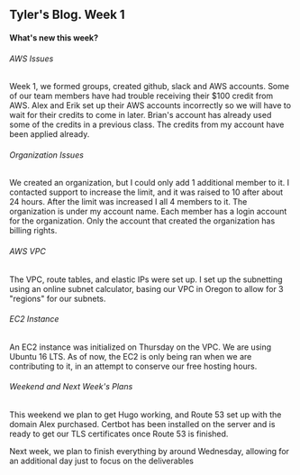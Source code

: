 ## Tyler's Blog. Week 1
#### What's new this week?

###### AWS Issues
Week 1, we formed groups, created github, slack and AWS accounts. Some of our team members have had trouble receiving their
$100 credit from AWS. Alex and Erik set up their AWS accounts incorrectly so we will have to wait for their credits to come in later. Brian's account has already used some of the credits in a previous class. The credits from my account have been applied already.

###### Organization Issues
We created an organization, but I could only add 1 additional member to it. I contacted support to increase the limit, and it was raised to 10 after about 24 hours. After the limit was increased I all 4 members to it. The organization is under my account name. Each member has a login account for the organization. Only the account that created the organization has billing rights.

###### AWS VPC
The VPC, route tables, and elastic IPs were set up. I set up the subnetting using an online subnet calculator, basing our VPC in Oregon to allow for 3 "regions" for our subnets.  

###### EC2 Instance
An EC2 instance was initialized on Thursday on the VPC. We are using Ubuntu 16 LTS. As of now, the EC2 is only being ran when we are contributing to it, in an attempt to conserve our free hosting hours.

###### Weekend and Next Week's Plans
This weekend we plan to get Hugo working, and Route 53 set up with the domain Alex purchased. Certbot has been installed on the server and is ready to get our TLS certificates once Route 53 is finished.

Next week, we plan to finish everything by around Wednesday, allowing for an additional day just to focus on the deliverables
